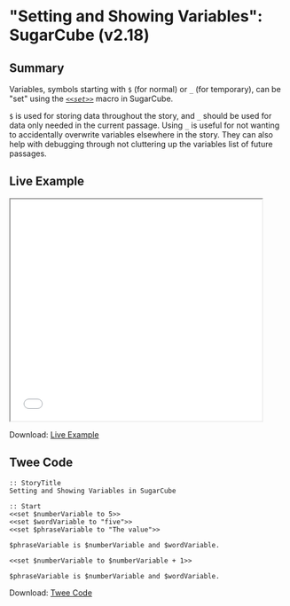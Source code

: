 # "Setting and Showing Variables": SugarCube (v2.18)

## Summary

Variables, symbols starting with ```$``` (for normal) or ```_``` (for temporary), can be "set" using the *[```<<set>>```](http://www.motoslave.net/sugarcube/2/docs/macros.html#macros-set)* macro in SugarCube.

```$``` is used for storing data throughout the story, and ```_``` should be used for data only needed in the current passage. Using ```_``` is useful for not wanting to accidentally overwrite variables elsewhere in the story. They can also help with debugging through not cluttering up the variables list of future passages.

## Live Example

<section>
<iframe src="sugarcube_settingandshowing_example.html" height=400 width=90%></iframe>


Download: <a href="sugarcube_settingandshowing_example.html" target="_blank">Live Example</a>
</section>

## Twee Code

```
:: StoryTitle
Setting and Showing Variables in SugarCube

:: Start
<<set $numberVariable to 5>>
<<set $wordVariable to "five">>
<<set $phraseVariable to "The value">>

$phraseVariable is $numberVariable and $wordVariable.

<<set $numberVariable to $numberVariable + 1>>

$phraseVariable is $numberVariable and $wordVariable.

```

Download: <a href="sugarcube_settingandshowing_twee.txt" target="_blank">Twee Code</a>

